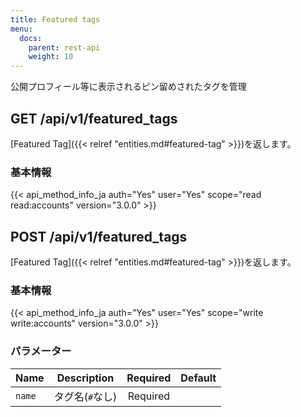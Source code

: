 ```yaml
---
title: Featured tags
menu:
  docs:
    parent: rest-api
    weight: 10
---
```


公開プロフィール等に表示されるピン留めされたタグを管理

## GET /api/v1/featured_tags

[Featured Tag]({{< relref "entities.md#featured-tag" >}})を返します。

### 基本情報

{{< api_method_info_ja auth="Yes" user="Yes" scope="read read:accounts" version="3.0.0" >}}

## POST /api/v1/featured_tags

[Featured Tag]({{< relref "entities.md#featured-tag" >}})を返します。

### 基本情報

{{< api_method_info_ja auth="Yes" user="Yes" scope="write write:accounts" version="3.0.0" >}}

### パラメーター

|Name|Description|Required|Default|
|----|-----------|:------:|:-----:|
| `name` | タグ名(`#`なし) | Required ||
